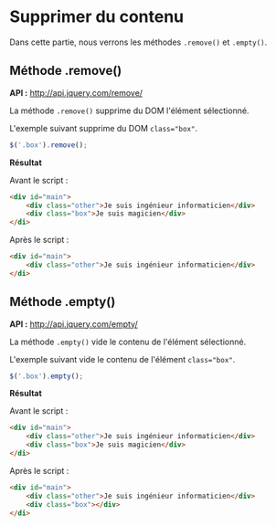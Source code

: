 # Supprimer du contenu

Dans cette partie, nous verrons les méthodes `.remove()` et `.empty()`.

## Méthode .remove()

**API :** http://api.jquery.com/remove/

La méthode `.remove()` supprime du DOM l'élément sélectionné.

L'exemple suivant supprime du DOM `class="box"`.

```js
$('.box').remove();
```

**Résultat**

Avant le script :

```html
<div id="main">
    <div class="other">Je suis ingénieur informaticien</div>
    <div class="box">Je suis magicien</div>
</di>
```
Après le script :

```html
<div id="main">
    <div class="other">Je suis ingénieur informaticien</div>
</di>
```

## Méthode .empty()

**API :** http://api.jquery.com/empty/

La méthode `.empty()` vide le contenu de l'élément sélectionné.

L'exemple suivant vide le contenu de l'élément `class="box"`.

```js
$('.box').empty();
```

**Résultat**

Avant le script :

```html
<div id="main">
    <div class="other">Je suis ingénieur informaticien</div>
    <div class="box">Je suis magicien</div>
</di>
```
Après le script :

```html
<div id="main">
    <div class="other">Je suis ingénieur informaticien</div>
    <div class="box"></div>
</di>
```
